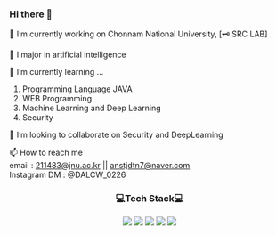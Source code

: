 

<h3> Hi there 👋 </h3>

🔭 I’m currently working on Chonnam National University, [🗝 SRC LAB]

📖 I major in artificial intelligence
 
🌱 I’m currently learning ...
  1. Programming Language JAVA
  2. WEB Programming
  3. Machine Learning and Deep Learning
  4. Security
  
👯 I’m looking to collaborate on Security and DeepLearning<br>

📫 How to reach me<br>
    email : 211483@jnu.ac.kr || anstjdtn7@naver.com<br>
    Instagram DM : @DALCW_0226<br>



<div align = "center">
<h3>💻Tech Stack💻</h3>  

<img src="https://img.shields.io/badge/Python-4641D9?style=flat-square&logo=Python&logoColor=white"/>
<img src="https://img.shields.io/badge/Java-990085?style=flat-square&logo=java&logoColor=white"/>
<img src="https://img.shields.io/badge/C-5D5D5D?style=flat-square&logo=C&logoColor=white"/>
<img src="https://img.shields.io/badge/HTML-8041D9?style=flat-square&logo=HTML5&logoColor=white"/>
<img src="https://img.shields.io/badge/CSS-C72F7A?style=flat-square&logo=CSS3&logoColor=white"/>
